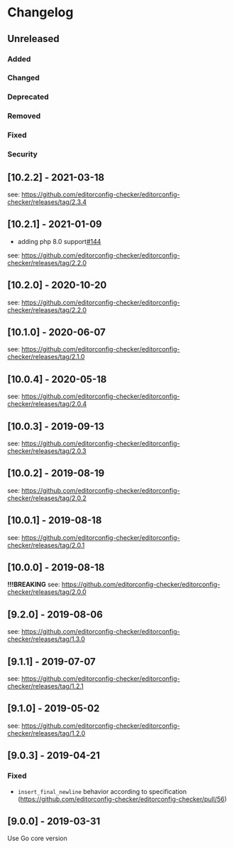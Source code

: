# Changelog

## Unreleased

### Added

### Changed

### Deprecated

### Removed

### Fixed

### Security

## [10.2.2] - 2021-03-18

see: https://github.com/editorconfig-checker/editorconfig-checker/releases/tag/2.3.4

## [10.2.1] - 2021-01-09

- adding php 8.0 support[#144](https://github.com/editorconfig-checker/editorconfig-checker.php/pull/144)

see: https://github.com/editorconfig-checker/editorconfig-checker/releases/tag/2.2.0

## [10.2.0] - 2020-10-20

see: https://github.com/editorconfig-checker/editorconfig-checker/releases/tag/2.2.0

## [10.1.0] - 2020-06-07

see: https://github.com/editorconfig-checker/editorconfig-checker/releases/tag/2.1.0

## [10.0.4] - 2020-05-18

see: https://github.com/editorconfig-checker/editorconfig-checker/releases/tag/2.0.4

## [10.0.3] - 2019-09-13

see: https://github.com/editorconfig-checker/editorconfig-checker/releases/tag/2.0.3

## [10.0.2] - 2019-08-19

see: https://github.com/editorconfig-checker/editorconfig-checker/releases/tag/2.0.2

## [10.0.1] - 2019-08-18

see: https://github.com/editorconfig-checker/editorconfig-checker/releases/tag/2.0.1

## [10.0.0] - 2019-08-18

**!!!BREAKING**
see: https://github.com/editorconfig-checker/editorconfig-checker/releases/tag/2.0.0

## [9.2.0] - 2019-08-06

see: https://github.com/editorconfig-checker/editorconfig-checker/releases/tag/1.3.0

## [9.1.1] - 2019-07-07

see: https://github.com/editorconfig-checker/editorconfig-checker/releases/tag/1.2.1

## [9.1.0] - 2019-05-02

see: https://github.com/editorconfig-checker/editorconfig-checker/releases/tag/1.2.0

## [9.0.3] - 2019-04-21

### Fixed

- `insert_final_newline` behavior according to specification (https://github.com/editorconfig-checker/editorconfig-checker/pull/56)

## [9.0.0] - 2019-03-31

Use Go core version
